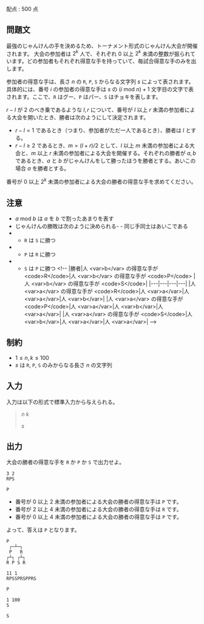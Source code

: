 配点 : $500$ 点

## 問題文

最強のじゃんけんの手を決めるため、トーナメント形式のじゃんけん大会が開催されます。
大会の参加者は $2^k$ 人で、それぞれ $0$ 以上 $2^k$ 未満の整数が振られています。どの参加者もそれぞれ得意な手を持っていて、毎試合得意な手のみを出します。

参加者の得意な手は、長さ $n$ の `R`, `P`, `S` からなる文字列 $s$ によって表されます。
具体的には、番号 $i$ の参加者の得意な手は $s$ の $(i\text{ mod } n) + 1$ 文字目の文字で表されます。ここで、`R` はグー、`P` はパー、`S` はチョキを表します。

$r-l$ が $2$ のべき乗であるような $l, r$ について、番号が $l$ 以上 $r$ 未満の参加者による大会を開いたとき、勝者は次のようにして決定されます。

- $r-l=1$ であるとき（つまり、参加者がただ一人であるとき）、勝者は $l$ とする。
- $r-l\geq 2$ であるとき、$m=(l+r)/2$ として、$l$ 以上 $m$ 未満の参加者による大会と、$m$ 以上 $r$ 未満の参加者による大会を開催する。それぞれの勝者が $a, b$ であるとき、$a$ と $b$ がじゃんけんをして勝ったほうを勝者とする。あいこの場合 $a$ を勝者とする。

番号が $0$ 以上 $2^k$ 未満の参加者による大会の勝者の得意な手を求めてください。

## 注意

- $a\text{ mod } b$ は $a$ を $b$ で割ったあまりを表す
- じゃんけんの勝敗は次のように決められる-   - 同じ手同士はあいこである
-   - `R` は `S` に勝つ
-   - `P` は `R` に勝つ
-   - `S` は `P` に勝つ
&lt;!--
 |勝者|人 &lt;var&gt;b&lt;/var&gt; の得意な手が &lt;code&gt;R&lt;/code&gt;|人 &lt;var&gt;b&lt;/var&gt; の得意な手が &lt;code&gt;P&lt;/code&gt; |人 &lt;var&gt;b&lt;/var&gt; の得意な手が &lt;code&gt;S&lt;/code&gt;|
 |---|---|---|---|
 |人 &lt;var&gt;a&lt;/var&gt; の得意な手が &lt;code&gt;R&lt;/code&gt;|人 &lt;var&gt;a&lt;/var&gt;|人 &lt;var&gt;a&lt;/var&gt;|人 &lt;var&gt;b&lt;/var&gt;|
 |人 &lt;var&gt;a&lt;/var&gt; の得意な手が &lt;code&gt;P&lt;/code&gt;|人 &lt;var&gt;a&lt;/var&gt;|人 &lt;var&gt;b&lt;/var&gt;|人 &lt;var&gt;a&lt;/var&gt;|
 |人 &lt;var&gt;a&lt;/var&gt; の得意な手が &lt;code&gt;S&lt;/code&gt;|人 &lt;var&gt;b&lt;/var&gt;|人 &lt;var&gt;a&lt;/var&gt;|人 &lt;var&gt;a&lt;/var&gt;|
 --&gt;

## 制約

- $1 \leq n,k \leq 100$
- $s$ は `R`, `P`, `S` のみからなる長さ $n$ の文字列

## 入力

入力は以下の形式で標準入力から与えられる。

> $n$ $k$
> 
> $s$

## 出力

大会の勝者の得意な手を `R` か `P` か `S` で出力せよ。

```input1
3 2
RPS
```

```output1
P
```

- 番号が $0$ 以上 $2$ 未満の参加者による大会の勝者の得意な手は `P` です。
- 番号が $2$ 以上 $4$ 未満の参加者による大会の勝者の得意な手は `R` です。
- 番号が $0$ 以上 $4$ 未満の参加者による大会の勝者の得意な手は `P` です。

よって、答えは `P` となります。

```output1
P
 ┌─┴─┐
 P   R
┌┴┐ ┌┴┐
R P S R
```

```input2
11 1
RPSSPRSPPRS
```

```output2
P
```

```input3
1 100
S
```

```output3
S
```